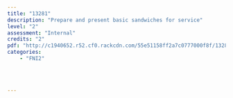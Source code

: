 ```yaml
---
title: "13281"
description: "Prepare and present basic sandwiches for service"
level: "2"
assessment: "Internal"
credits: "2"
pdf: "http://c1940652.r52.cf0.rackcdn.com/55e51158ff2a7c0777000f8f/13281.pdf"
categories:
    - "FNI2"
    
    
    
    
---
```

